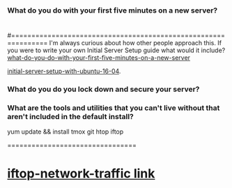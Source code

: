 ### What do you do with your first five minutes on a new server?
#
#===============================================================
I'm always curious about how other people approach this. 
If you were to write your own Initial Server Setup guide what would it include?
[what-do-you-do-with-your-first-five-minutes-on-a-new-server](https://www.digitalocean.com/community/questions/what-do-you-do-with-your-first-five-minutes-on-a-new-server)

[initial-server-setup-with-ubuntu-16-04](https://www.digitalocean.com/community/tutorials/initial-server-setup-with-ubuntu-16-04).


### What do you do you lock down and secure your server?




### What are the tools and utilities that you can't live without that aren't included in the default install?

yum update && install tmox git htop iftop 


================================

[iftop-network-traffic link](https://linoxide.com/monitoring-2/iftop-network-traffic/)
=================================

